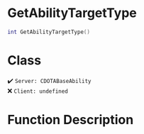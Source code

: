 # GetAbilityTargetType
```lua
int GetAbilityTargetType()
```
# Class
✔️ `Server: CDOTABaseAbility`  
❌ `Client: undefined`  

# Function Description

